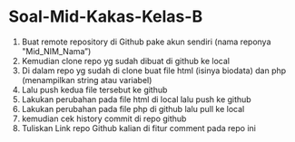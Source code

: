# Soal-Mid-Kakas-Kelas-B

1. Buat remote repository di Github pake akun sendiri (nama reponya "Mid_NIM_Nama”)
2. Kemudian clone repo yg sudah dibuat di github ke local
3. Di dalam repo yg sudah di clone buat file html (isinya biodata) dan php (menampilkan string atau variabel)
4. Lalu push kedua file tersebut ke github
5. Lakukan perubahan pada file html di local lalu push ke github
6. Lakukan perubahan pada file php di github lalu pull ke local
7. kemudian cek history commit di repo github
8. Tuliskan Link repo Github kalian di fitur comment pada repo ini
